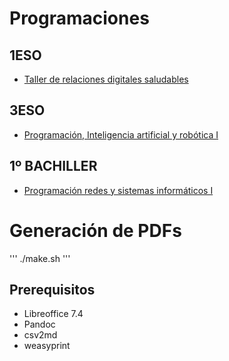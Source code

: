 # Programaciones

## 1ESO
* [Taller de relaciones digitales saludables](./TRDS)

## 3ESO
* [Programación, Inteligencia artificial y robótica I](./PIAR-I)

## 1º BACHILLER
* [Programación redes y sistemas informáticos I](./PRESI-I)

# Generación de PDFs

'''
./make.sh
'''

## Prerequisitos

* Libreoffice 7.4
* Pandoc
* csv2md
* weasyprint
